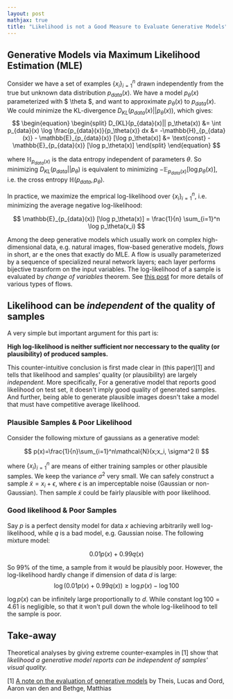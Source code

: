 ```yaml
---
layout: post
mathjax: true
title: "Likelihood is not a Good Measure to Evaluate Generative Models"
---
```


## Generative Models via Maximum Likelihood Estimation (MLE)

Consider we have a set of examples $\{x_i\}_{i=1}^{n}$ drawn independently from the true but unknown data distribution
 $p_{data}(x)$. We have a model $p_{\theta}(x)$ parameterized with $ \theta $,
  and want to approximate $p_\theta(x)$ to $p_{data}(x)$.
    We could minimize the KL-divergence $D_{KL}(p_{data}(x)|| p_\theta(x))$, which gives:
$$
\begin{equation}
\begin{split}
D_{KL}(p_{data}(x)|| p_\theta(x)) &= \int p_{data}(x) \log \frac{p_{data}(x)}{p_\theta(x)} dx
&= -\mathbb{H}_{p_{data}(x)} - \mathbb{E}_{p_{data}(x)} [\log p_\theta(x)]
&= \text{const} -  \mathbb{E}_{p_{data}(x)} [\log p_\theta(x)]
\end{split}
\end{equation}
$$

where $\mathbb{H}_{p_{data}(x)}$ is the data entropy independent of parameters $\theta$.
  So minimizing $D_{KL}(p_{data}|| p_\theta)$ is equivalent to minimizing 
   $-\mathbb{E}_{p_{data}(x)} [\log p_\theta(x)]$, i.e. the cross entropy $\mathbb{H}(p_{data}, p_\theta)$.  

In practice, we maximize the emprical log-likelihood over $\{x_i\}_{i=1}^n$, i.e. minimizing the average negative log-likelihood:

$$
\mathbb{E}_{p_{data}(x)} [\log p_\theta(x)] = \frac{1}{n} \sum_{i=1}^n \log p_\theta(x_i)
$$

Among the deep generative models which usually work on complex high-dimensional data, e.g. natural images, flow-based generative models, *flows* in short, ar e the ones that exactly do MLE.  A flow is usually parameterized by a sequence of specialized neural network layers; each layer performs bijective trasnform on the input variables. The log-likelihood of a sample is evaluated by *change of variables* theorem. See [this post](https://lilianweng.github.io/lil-log/2018/10/13/flow-based-deep-generative-models.html#change-of-variable-theorem) for more details of various types of flows.



## Likelihood can be *independent* of the quality of samples

A very simple but important argument for this part is:

**High log-likelihood is neither sufficient nor neccessary to the quality (or plausibility) of produced samples.** 

This counter-intuitive conclusion is first made clear in (this paper)[1] and tells that likelihood and samples' quality (or plausibility) are largely *independent*. More specifically, For a generative model that reports good likelihood on test set, it doesn't imply good quality of generated samples. And further, being able to generate plausible images doesn't take a model that must have competitive average likelihood. 

### Plausible Samples & Poor Likelihood

Consider the following mixture of gaussians as a generative model:

$$
p(x)=\frac{1}{n}\sum_{i=1}^n\mathcal{N}(x;x_i, \sigma^2 I)
$$

where $\{x_i\}_{i=1}^n$ are means of either training samples or other plausible samples. We  keep the variance $\sigma^2$ very small.  We can safely construct a sample $\tilde{x}=x_i + \epsilon$, where $\epsilon$ is an imperceptable noise (Gaussian or non-Gaussian). Then sample $\tilde{x}$ could be fairly plausible with poor likelihood.

### Good likelihood & Poor Samples
Say $p$ is a perfect density model for data $x$ achieving arbitrarily well log-likelihood, while $q$ is a bad model, e.g. Gaussian noise.
The following mixture model:

$$
0.01 p(x) + 0.99 q(x)
$$

So $99\%$ of the time, a sample from it would be plausibly poor.  However, the log-likelihood hardly change if dimension 
of data $d$ is large:
$$
\log (0.01 p(x) + 0.99 q(x)) \geq \log p(x) - \log 100
$$

$\log p(x)$ can be infinitely large proportionally to $d$.  While constant $\log 100 = 4.61$ is negligible, so that it 
won't pull down the whole log-likelihood to tell the sample is poor.


## Take-away
Theoretical analyses by giving extreme counter-examples in [1] show that *likelihood a generative model reports
 can be independent of samples' visual quality.*



[1] [A note on the evaluation of generative models](https://arxiv.org/pdf/1511.01844.pdf) by Theis, Lucas and Oord, Aaron van den and Bethge, Matthias

